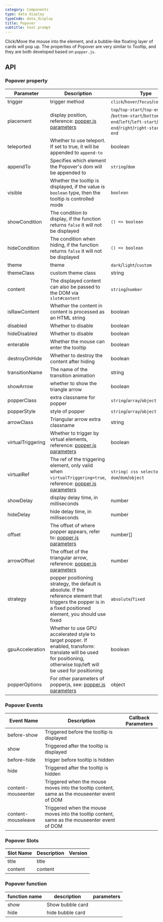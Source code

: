```yaml
---
category: Components
type: data display
typeCode: data_display
title: Popover
subtitle: text prompt
---
```


Click/Move the mouse into the element, and a bubble-like floating layer of cards will pop up. The properties of Popover are very similar to Tooltip, and they are both developed based on `popper.js`.

## API

### Popover property

| Parameter | Description | Type | Default |
|------------------|----------------------------------------------------------------------------------------------------------|----------------------------------------------------------------------------------------------------------------------------------|----------|
| trigger | trigger method | `click`/`hover`/`focus`/`contextmenu` | hover |
| placement | display position, reference: [popper.js parameters](https://popper.js.org/docs/v2/) | `top`/`top-start`/`top-end`/`bottom` /`bottom-start`/`bottom-end`/`left`/`left-start`/`left-end`/`right`/`right-start`/`right-end` | bottom |
| teleported | Whether to use teleport. If set to true, it will be appended to `append-to` | boolean | true |
| appendTo | Specifies which element the Popover's dom will be appended to | `string`/`dom` | body |
| visible | Whether the tooltip is displayed, if the value is `boolean` type, then the tooltip is controlled mode | `boolean` | false |
| showCondition | The condition to display, if the function returns `false` it will not be displayed | `() => boolean` | |
| hideCondition | The condition when hiding, if the function returns `false` it will not be displayed | `() => boolean` | |
| theme | theme | `dark`/`light`/`custom` | dark |
| themeClass | custom theme class | string | |
| content | The displayed content can also be passed to the DOM via `slot#content` | `string`/`number` | |
| isRawContent | Whether the content in content is processed as an HTML string | boolean | false |
| disabled | Whether to disable | boolean | false |
| hideDisabled | Whether to disable | boolean | false |
| enterable | Whether the mouse can enter the tooltip | boolean | true |
| destroyOnHide | Whether to destroy the content after hiding | boolean | false |
| transitionName | The name of the transition animation | string | fade |
| showArrow | whether to show the triangle arrow | boolean | true |
| popperClass | extra classname for popper | `string`/`array`/`object` | |
| popperStyle | style of popper | `string`/`array`/`object` | |
| arrowClass | Triangular arrow extra classname | string | |
| virtualTriggering | Whether to trigger by virtual elements, reference: [popper.js parameters](https://popper.js.org/docs/v2/virtual-elements/) | boolean | false |
| virtualRef | The ref of the triggering element, only valid when `virtualTriggering=true`, reference: [popper.js parameters](https://popper.js.org/docs/v2/virtual-elements/) | `string( css selector)`/`() => dom`/`dom`/`object` | |
| showDelay | display delay time, in milliseconds | number | 100 |
| hideDelay | hide delay time, in milliseconds | number | 100 |
| offset | The offset of where popper appears, refer to: [popper.js parameters](https://popper.js.org/docs/v2/modifiers/offset/) | number[] | [0, 8] |
| arrowOffset | The offset of the triangular arrow, reference: [popper.js parameters](https://popper.js.org/docs/v2/modifiers/arrow/) | number | 5 |
| strategy | popper positioning strategy, the default is absolute. If the reference element that triggers the popper is in a fixed positioned element, you should use fixed | `absolute`/`fixed` | absolute |
| gpuAcceleration | Whether to use GPU accelerated style to target popper. If enabled, transform: translate will be used for positioning, otherwise top/left will be used for positioning | boolean | true |
| popperOptions | For other parameters of popperjs, see: [popper.js parameters](https://popper.js.org/docs/v2/) | object | {} |

### Popover Events

| Event Name | Description | Callback Parameters |
|--------------------|------------------------------------|------|
| before-show | Triggered before the tooltip is displayed | |
| show | Triggered after the tooltip is displayed | |
| before-hide | trigger before tooltip is hidden | |
| hide | Triggered after the tooltip is hidden | |
| content-mouseenter | Triggered when the mouse moves into the tooltip content, same as the mouseenter event of DOM | |
| content-mouseleave | Triggered when the mouse moves into the tooltip content, same as the mouseenter event of DOM | |

### Popover Slots

| Slot Name | Description | Version |
|---------|-----|-----|
| title | title | |
| content | content | |

### Popover function

| function name | description | parameters |
|------|--------|-----|
| show | Show bubble card | |
| hide | hide bubble card | |
